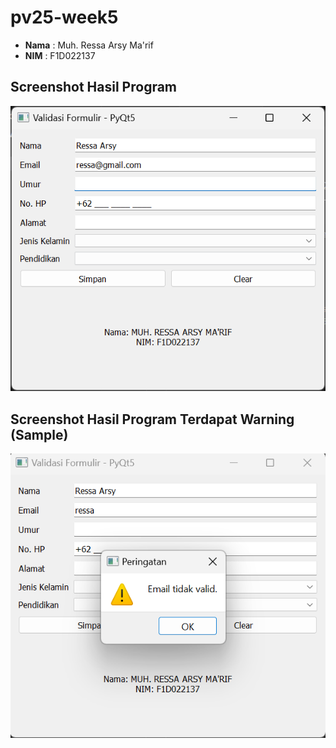 # pv25-week5

- **Nama**  : Muh. Ressa Arsy Ma'rif
- **NIM**   : F1D022137

## Screenshot Hasil Program
![Screenshot Program](image.png)

## Screenshot Hasil Program Terdapat Warning (Sample)
![Screenshot sample Program Terdapat Warning](warning.png)